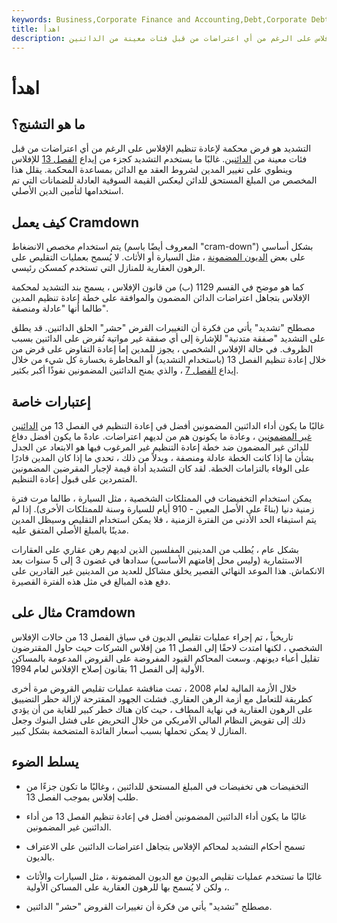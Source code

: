 ```yaml
---
keywords: Business,Corporate Finance and Accounting,Debt,Corporate Debt
title: اهدأ
description: التشديد هو فرض محكمة لإعادة تنظيم الإفلاس على الرغم من أي اعتراضات من قبل فئات معينة من الدائنين.
---
```


# اهدأ
## ما هو التشنج؟

التشديد هو فرض محكمة لإعادة تنظيم الإفلاس على الرغم من أي اعتراضات من قبل فئات معينة من [الدائنين](/creditor). غالبًا ما يستخدم التشديد كجزء من إيداع [الفصل 13](/chapter13) للإفلاس وينطوي على تغيير المدين لشروط العقد مع الدائن بمساعدة المحكمة. يقلل هذا المخصص من المبلغ المستحق للدائن ليعكس القيمة السوقية العادلة للضمانات التي تم استخدامها لتأمين الدين الأصلي.

## كيف يعمل Cramdown

يتم استخدام مخصص الانضغاط (المعروف أيضًا باسم "cram-down") بشكل أساسي على بعض [الديون المضمونة](/secureddebt) ، مثل السيارة أو الأثاث. لا يُسمح بعمليات التقليص على الرهون العقارية للمنازل التي تستخدم كمسكن رئيسي.

كما هو موضح في القسم 1129 (ب) من قانون الإفلاس ، يسمح بند التشديد لمحكمة الإفلاس بتجاهل اعتراضات الدائن المضمون والموافقة على خطة إعادة تنظيم المدين طالما أنها "عادلة ومنصفة".

مصطلح "تشديد" يأتي من فكرة أن التغييرات القرض "حشر" الحلق الدائنين. قد يطلق على التشديد "صفقة متدنية" للإشارة إلى أي صفقة غير مواتية تُفرض على الدائنين بسبب الظروف. في حالة الإفلاس الشخصي ، يجوز للمدين إما إعادة التفاوض على قرض من خلال إعادة تنظيم الفصل 13 (باستخدام التشديد) أو المخاطرة بخسارة كل شيء من خلال إيداع [الفصل 7](/chapter7) ، والذي يمنح الدائنين المضمونين نفوذًا أكبر بكثير.

## إعتبارات خاصة

غالبًا ما يكون أداء الدائنين المضمونين أفضل في إعادة التنظيم في الفصل 13 من [الدائنين غير المضمونين](/unsecuredcreditor) ، وعادة ما يكونون هم من لديهم اعتراضات. عادةً ما يكون أفضل دفاع للدائن غير المضمون ضد خطة إعادة التنظيم غير المرغوب فيها هو الابتعاد عن الجدل بشأن ما إذا كانت الخطة عادلة ومنصفة ، وبدلاً من ذلك ، تحدي ما إذا كان المدين قادرًا على الوفاء بالتزامات الخطة. لقد كان التشديد أداة قيمة لإجبار المقرضين المضمونين المتمردين على قبول إعادة التنظيم.

يمكن استخدام التخفيضات في الممتلكات الشخصية ، مثل السيارة ، طالما مرت فترة زمنية دنيا (بناءً على الأصل المعين - 910 أيام للسيارة وسنة للممتلكات الأخرى). إذا لم يتم استيفاء الحد الأدنى من الفترة الزمنية ، فلا يمكن استخدام التقليص وسيظل المدين مدينًا بالمبلغ الأصلي المتفق عليه.

بشكل عام ، يُطلب من المدينين المفلسين الذين لديهم رهن عقاري على العقارات الاستثمارية (وليس محل إقامتهم الأساسي) سدادها في غضون 3 إلى 5 سنوات بعد الانكماش. هذا الموعد النهائي القصير يخلق مشاكل للعديد من المدينين غير القادرين على دفع هذه المبالغ في مثل هذه الفترة القصيرة.

## مثال على Cramdown

تاريخياً ، تم إجراء عمليات تقليص الديون في سياق الفصل 13 من حالات الإفلاس الشخصي ، لكنها امتدت لاحقًا إلى الفصل 11 من إفلاس الشركات حيث حاول المقترضون تقليل أعباء ديونهم. وسعت المحاكم القيود المفروضة على القروض المدعومة بالمساكن الأولية إلى الفصل 11 بقانون إصلاح الإفلاس لعام 1994.

خلال الأزمة المالية لعام 2008 ، تمت مناقشة عمليات تقليص القروض مرة أخرى كطريقة للتعامل مع أزمة الرهن العقاري. فشلت الجهود المقترحة لإزالة حظر التضييق على الرهون العقارية في نهاية المطاف ، حيث كان هناك خطر كبير للغاية من أن يؤدي ذلك إلى تقويض النظام المالي الأمريكي من خلال التحريض على فشل البنوك وجعل المنازل لا يمكن تحملها بسبب أسعار الفائدة المتضخمة بشكل كبير.

## يسلط الضوء

- التخفيضات هي تخفيضات في المبلغ المستحق للدائنين ، وغالبًا ما تكون جزءًا من طلب إفلاس بموجب الفصل 13.

- غالبًا ما يكون أداء الدائنين المضمونين أفضل في إعادة تنظيم الفصل 13 من أداء الدائنين غير المضمونين.

- تسمح أحكام التشديد لمحاكم الإفلاس بتجاهل اعتراضات الدائنين على الاعتراف بالديون.

- غالبًا ما تستخدم عمليات تقليص الديون مع الديون المضمونة ، مثل السيارات والأثاث ، ولكن لا يُسمح بها للرهون العقارية على المساكن الأولية.

- مصطلح "تشديد" يأتي من فكرة أن تغييرات القروض "حشر" الدائنين.

